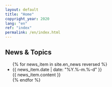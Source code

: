 ```yaml
---
layout: default
title: "Home"
copyright_year: 2020
lang: "en"
ref: "index"
permalink: /en/index.html
---
```


<section id="news">
  <h2>News &amp; Topics</h2>
  <ul>
    {% for news_item in site.en_news reversed %}
      <li>
        <span class="date">{{ news_item.date | date: "%Y.%-m.%-d" }}</span><br>
        {{ news_item.content }}
      </li>
    {% endfor %}
  </ul>
</section>
<!---
<section id="twitter">
  <a class="twitter-timeline" href="https://twitter.com/CsTmu?ref_src=twsrc%5Etfw">Tweets by CsTmu</a> <script async src="https://platform.twitter.com/widgets.js" charset="utf-8"></script>
</section>
--->
